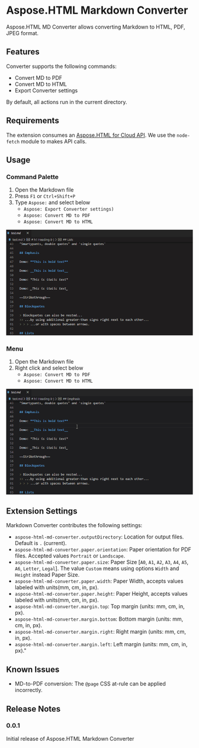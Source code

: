 # Aspose.HTML Markdown Converter

Aspose.HTML MD Converter allows converting Markdown to HTML, PDF, JPEG format.

## Features

Converter supports the following commands:

* Convert MD to PDF
* Convert MD to HTML
* Export Converter settings

By default, all actions run in the current directory.

## Requirements

The extension consumes an [Aspose.HTML for Cloud API](https://products.aspose.cloud/html). We use the `node-fetch` module to makes API calls.

## Usage

### Command Palette

1. Open the Markdown file
1. Press `F1` or `Ctrl+Shift+P`
1. Type `Aspose:` and select below
   * `Aspose: Export Converter settings)`
   * `Aspose: Convert MD to PDF`
   * `Aspose: Convert MD to HTML`

![usage1](images/usage1.gif)

### Menu

1. Open the Markdown file
1. Right click and select below
   * `Aspose: Convert MD to PDF`
   * `Aspose: Convert MD to HTML`

![usage2](images/usage2.gif)

## Extension Settings

Markdown Converter contributes the following settings:

* `aspose-html-md-converter.outputDirectory`: Location for output files. Default is `.` (current).
* `aspose-html-md-converter.paper.orientation`: Paper orientation for PDF files. Accepted values `Portrait` or `Landscape`.
* `aspose-html-md-converter.paper.size`: Paper Size [`A0`, `A1`, `A2`, `A3`, `A4`, `A5`, `A6`, `Letter`, `Legal`]. The value `Custom` means using options `Width` and `Height` instead Paper Size.
* `aspose-html-md-converter.paper.width`: Paper Width, accepts values labeled with units(mm, cm, in, px).
* `aspose-html-md-converter.paper.height`: Paper Height, accepts values labeled with units(mm, cm, in, px).
* `aspose-html-md-converter.margin.top`: Top margin (units: mm, cm, in, px).
* `aspose-html-md-converter.margin.bottom`: Bottom margin (units: mm, cm, in, px).
* `aspose-html-md-converter.margin.right`: Right margin (units: mm, cm, in, px).
* `aspose-html-md-converter.margin.left`: Left margin (units: mm, cm, in, px)."

## Known Issues

* MD-to-PDF conversion: The `@page` CSS at-rule can be applied incorrectly.

## Release Notes

### 0.0.1

Initial release of Aspose.HTML Markdown Converter
